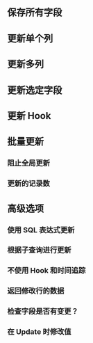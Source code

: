 ## 保存所有字段

## 更新单个列

## 更新多列

## 更新选定字段

## 更新 Hook

## 批量更新

### 阻止全局更新

### 更新的记录数

## 高级选项

### 使用 SQL 表达式更新

### 根据子查询进行更新

### 不使用 Hook 和时间追踪

### 返回修改行的数据

### 检查字段是否有变更？

### 在 Update 时修改值